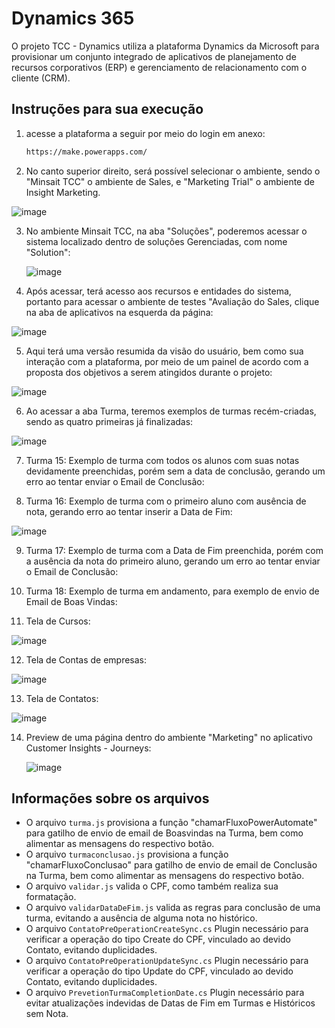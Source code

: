 # Dynamics 365

O projeto TCC - Dynamics utiliza a plataforma Dynamics da Microsoft para provisionar um conjunto integrado de aplicativos de planejamento de recursos corporativos (ERP) e gerenciamento de relacionamento com o cliente (CRM).

## Instruções para sua execução

1. acesse a plataforma a seguir por meio do login em anexo:
    ```bash
    https://make.powerapps.com/
    ```

2. No canto superior direito, será possível selecionar o ambiente, sendo o "Minsait TCC" o ambiente de Sales, e "Marketing Trial" o ambiente de Insight Marketing.

![image](https://github.com/user-attachments/assets/35a28e6b-001d-4180-815c-ea802807dccd)

3. No ambiente Minsait TCC, na aba "Soluções", poderemos acessar o sistema localizado dentro de soluções Gerenciadas, com nome "Solution":

   ![image](https://github.com/user-attachments/assets/afb191fd-4da7-4e69-a1e8-b08fe8e15c78)


4. Após acessar, terá acesso aos recursos e entidades do sistema, portanto para acessar o ambiente de testes "Avaliação do Sales, clique na aba de aplicativos na esquerda da página:

  ![image](https://github.com/user-attachments/assets/aa139833-f7b7-46b6-ae1b-ccc23d4e3b5e)


5. Aqui terá uma versão resumida da visão do usuário, bem como sua interação com a plataforma, por meio de um painel de acordo com a proposta dos objetivos a serem atingidos durante o projeto:

![image](https://github.com/user-attachments/assets/f82c0bf7-505e-48ea-9853-91f65b57b39e)


6. Ao acessar a aba Turma, teremos exemplos de turmas recém-criadas, sendo as quatro primeiras já finalizadas:

![image](https://github.com/user-attachments/assets/eee5058c-cc75-4aee-b214-32776208a51b)


7. Turma 15: Exemplo de turma com todos os alunos com suas notas devidamente preenchidas, porém sem a data de conclusão, gerando um erro ao tentar enviar o Email de Conclusão:



8. Turma 16: Exemplo de turma com o primeiro aluno com ausência de nota, gerando erro ao tentar inserir a Data de Fim:

![image](https://github.com/user-attachments/assets/5811e095-c9c3-4818-bf9e-bd1094dc52ea)


9. Turma 17: Exemplo de turma com a Data de Fim preenchida, porém com a ausência da nota do primeiro aluno, gerando um erro ao tentar enviar o Email de Conclusão:



10. Turma 18: Exemplo de turma em andamento, para exemplo de envio de Email de Boas Vindas:



11. Tela de Cursos:

![image](https://github.com/user-attachments/assets/1a651b3c-8fe4-4b75-86b2-bc0abaa818a0)


12. Tela de Contas de empresas:

![image](https://github.com/user-attachments/assets/e841ef3f-c4cd-4d89-8e27-247e909bf913)


13. Tela de Contatos:

![image](https://github.com/user-attachments/assets/358fbef9-61cc-462f-bbdc-ee7c67ecd22c)


14. Preview de uma página dentro do ambiente "Marketing" no aplicativo Customer Insights - Journeys:

    ![image](https://github.com/user-attachments/assets/9b8a3826-3dd9-489c-8fe9-52616cd76aaf)


## Informações sobre os arquivos

- O arquivo `turma.js` provisiona a função "chamarFluxoPowerAutomate" para gatilho de envio de email de Boasvindas na Turma, bem como alimentar as mensagens do respectivo botão.
- O arquivo `turmaconclusao.js` provisiona a função "chamarFluxoConclusao" para gatilho de envio de email de Conclusão na Turma, bem como alimentar as mensagens do respectivo botão.
- O arquivo `validar.js` valida o CPF, como também realiza sua formatação.
- O arquivo `validarDataDeFim.js` valida as regras para conclusão de uma turma, evitando a ausência de alguma nota no histórico.
- O arquivo `ContatoPreOperationCreateSync.cs` Plugin necessário para verificar a operação do tipo Create do CPF, vinculado ao devido Contato, evitando duplicidades.
- O arquivo `ContatoPreOperationUpdateSync.cs` Plugin necessário para verificar a operação do tipo Update do CPF, vinculado ao devido Contato, evitando duplicidades.
- O arquivo `PrevetionTurmaCompletionDate.cs` Plugin necessário para evitar atualizações indevidas de Datas de Fim em Turmas e Históricos sem Nota.
